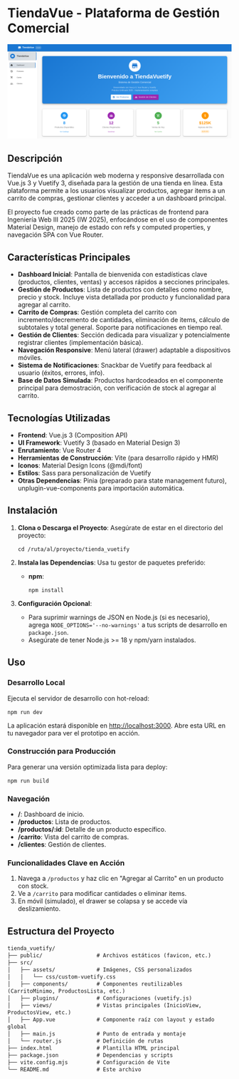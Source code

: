 # TiendaVue - Plataforma de Gestión Comercial

![Prototipo de TiendaVue](./public/image.png)  

## Descripción

TiendaVue es una aplicación web moderna y responsive desarrollada con Vue.js 3 y Vuetify 3, diseñada para la gestión de una tienda en línea. Esta plataforma permite a los usuarios visualizar productos, agregar items a un carrito de compras, gestionar clientes y acceder a un dashboard principal.

El proyecto fue creado como parte de las prácticas de frontend para Ingeniería Web III 2025 (IW 2025), enfocándose en el uso de componentes Material Design, manejo de estado con refs y computed properties, y navegación SPA con Vue Router.

## Características Principales

- **Dashboard Inicial**: Pantalla de bienvenida con estadísticas clave (productos, clientes, ventas) y accesos rápidos a secciones principales.
- **Gestión de Productos**: Lista de productos con detalles como nombre, precio y stock. Incluye vista detallada por producto y funcionalidad para agregar al carrito.
- **Carrito de Compras**: Gestión completa del carrito con incremento/decremento de cantidades, eliminación de items, cálculo de subtotales y total general. Soporte para notificaciones en tiempo real.
- **Gestión de Clientes**: Sección dedicada para visualizar y potencialmente registrar clientes (implementación básica).
- **Navegación Responsive**: Menú lateral (drawer) adaptable a dispositivos móviles.
- **Sistema de Notificaciones**: Snackbar de Vuetify para feedback al usuario (éxitos, errores, info).
- **Base de Datos Simulada**: Productos hardcodeados en el componente principal para demostración, con verificación de stock al agregar al carrito.

## Tecnologías Utilizadas

- **Frontend**: Vue.js 3 (Composition API)
- **UI Framework**: Vuetify 3 (basado en Material Design 3)
- **Enrutamiento**: Vue Router 4
- **Herramientas de Construcción**: Vite (para desarrollo rápido y HMR)
- **Iconos**: Material Design Icons (@mdi/font)
- **Estilos**: Sass para personalización de Vuetify
- **Otras Dependencias**: Pinia (preparado para state management futuro), unplugin-vue-components para importación automática.

## Instalación

1. **Clona o Descarga el Proyecto**:
   Asegúrate de estar en el directorio del proyecto:
   ```
   cd /ruta/al/proyecto/tienda_vuetify
   ```

2. **Instala las Dependencias**:
   Usa tu gestor de paquetes preferido:
   - **npm**:
     ```
     npm install
     ```

3. **Configuración Opcional**:
   - Para suprimir warnings de JSON en Node.js (si es necesario), agrega `NODE_OPTIONS='--no-warnings'` a tus scripts de desarrollo en `package.json`.
   - Asegúrate de tener Node.js >= 18 y npm/yarn instalados.

## Uso

### Desarrollo Local

Ejecuta el servidor de desarrollo con hot-reload:
```
npm run dev
```

La aplicación estará disponible en [http://localhost:3000](http://localhost:3000). Abre esta URL en tu navegador para ver el prototipo en acción.

### Construcción para Producción

Para generar una versión optimizada lista para deploy:
```
npm run build
```

### Navegación

- **/**: Dashboard de inicio.
- **/productos**: Lista de productos.
- **/productos/:id**: Detalle de un producto específico.
- **/carrito**: Vista del carrito de compras.
- **/clientes**: Gestión de clientes.

### Funcionalidades Clave en Acción

1. Navega a `/productos` y haz clic en "Agregar al Carrito" en un producto con stock.
2. Ve a `/carrito` para modificar cantidades o eliminar items.
3. En móvil (simulado), el drawer se colapsa y se accede vía deslizamiento.

## Estructura del Proyecto

```
tienda_vuetify/
├── public/                 # Archivos estáticos (favicon, etc.)
├── src/
│   ├── assets/             # Imágenes, CSS personalizados
│   │   └── css/custom-vuetify.css
│   ├── components/         # Componentes reutilizables (CarritoMinimo, ProductosLista, etc.)
│   ├── plugins/            # Configuraciones (vuetify.js)
│   ├── views/              # Vistas principales (InicioView, ProductosView, etc.)
│   ├── App.vue             # Componente raíz con layout y estado global
│   ├── main.js             # Punto de entrada y montaje
│   └── router.js           # Definición de rutas
├── index.html              # Plantilla HTML principal
├── package.json            # Dependencias y scripts
├── vite.config.mjs         # Configuración de Vite
└── README.md               # Este archivo
```